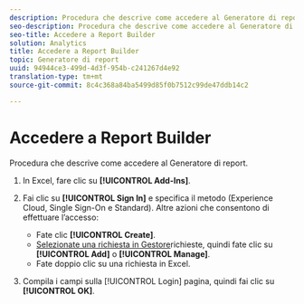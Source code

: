 ```yaml
---
description: Procedura che descrive come accedere al Generatore di report.
seo-description: Procedura che descrive come accedere al Generatore di report.
seo-title: Accedere a Report Builder
solution: Analytics
title: Accedere a Report Builder
topic: Generatore di report
uuid: 94944ce3-499d-4d3f-954b-c241267d4e92
translation-type: tm+mt
source-git-commit: 8c4c368a84ba5499d85f0b7512c99de47ddb14c2

---
```



# Accedere a Report Builder

Procedura che descrive come accedere al Generatore di report.

1. In Excel, fare clic su **[!UICONTROL Add-Ins]**.
1. Fai clic su **[!UICONTROL Sign In]** e specifica il metodo (Experience Cloud, Single Sign-On e Standard). Altre azioni che consentono di effettuare l’accesso:

   * Fate clic **[!UICONTROL Create]**.
   * [Selezionate una richiesta in Gestore](/help/analyze/report-builder/manage-requests/r-arb-manage-requests.md)richieste, quindi fate clic su **[!UICONTROL Add]** o **[!UICONTROL Manage]**.
   * Fate doppio clic su una richiesta in Excel.

1. Compila i campi sulla [!UICONTROL Login] pagina, quindi fai clic su **[!UICONTROL OK]**.

